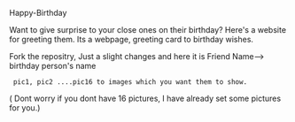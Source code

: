 Happy-Birthday

Want to give surprise to your close ones on their birthday? Here's a website for greeting them.
Its a webpage, greeting card to birthday wishes. 

Fork the repositry, Just a slight changes and here it is
     Friend Name--> birthday person's name
     
     pic1, pic2 ....pic16 to images which you want them to show.
     
( Dont worry if you dont have 16 pictures, I have already set some pictures for you.)
